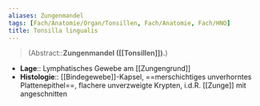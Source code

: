 ```yaml
---
aliases: Zungenmandel
tags: [Fach/Anatomie/Organ/Tonsillen, Fach/Anatomie, Fach/HNO]
title: Tonsilla lingualis
---
```

> (Abstract::**Zungenmandel ([[Tonsillen]]).**)
- **Lage**:: Lymphatisches Gewebe am [[Zungengrund]]
- **Histologie**:: [[Bindegewebe]]-Kapsel, ==merschichtiges unverhorntes Plattenepithel==, flachere unverzweigte Krypten, i.d.R. [[Zunge]] mit angeschnitten

